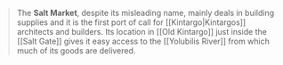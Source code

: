 > The **Salt Market**, despite its misleading name, mainly deals in building supplies and it is the first port of call for [[Kintargo|Kintargos]] architects and builders. Its location in [[Old Kintargo]] just inside the [[Salt Gate]] gives it easy access to the [[Yolubilis River]] from which much of its goods are delivered.








